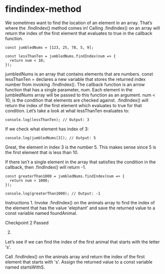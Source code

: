 # findindex-method

We sometimes want to find the location of an element in an array. That’s where the .findIndex() method comes in! Calling .findIndex() on an array will return the index of the first element that evaluates to true in the callback function.
```
const jumbledNums = [123, 25, 78, 5, 9]; 
 
const lessThanTen = jumbledNums.findIndex(num => {
  return num < 10;
});
```
jumbledNums is an array that contains elements that are numbers.
const lessThanTen = declares a new variable that stores the returned index number from invoking .findIndex().
The callback function is an arrow function that has a single parameter, num. Each element in the jumbledNums array will be passed to this function as an argument.
num < 10; is the condition that elements are checked against. .findIndex() will return the index of the first element which evaluates to true for that condition.
Let’s take a look at what lessThanTen evaluates to:
```
console.log(lessThanTen); // Output: 3 
```
If we check what element has index of 3:
```
console.log(jumbledNums[3]); // Output: 5
```
Great, the element in index 3 is the number 5. This makes sense since 5 is the first element that is less than 10.

If there isn’t a single element in the array that satisfies the condition in the callback, then .findIndex() will return -1.
```
const greaterThan1000 = jumbledNums.findIndex(num => {
  return num > 1000;
});

console.log(greaterThan1000); // Output: -1
```

Instructions
1.
Invoke .findIndex() on the animals array to find the index of the element that has the value 'elephant' and save the returned value to a const variable named foundAnimal.

Checkpoint 2 Passed

2.
Let’s see if we can find the index of the first animal that starts with the letter 's'.

Call .findIndex() on the animals array and return the index of the first element that starts with 's'. Assign the returned value to a const variable named startsWithS.
